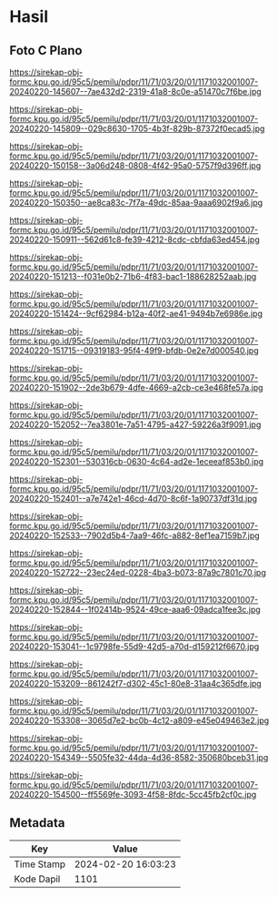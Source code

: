# Hasil

## Foto C Plano

https://sirekap-obj-formc.kpu.go.id/95c5/pemilu/pdpr/11/71/03/20/01/1171032001007-20240220-145607--7ae432d2-2319-41a8-8c0e-a51470c7f6be.jpg

https://sirekap-obj-formc.kpu.go.id/95c5/pemilu/pdpr/11/71/03/20/01/1171032001007-20240220-145809--029c8630-1705-4b3f-829b-87372f0ecad5.jpg

https://sirekap-obj-formc.kpu.go.id/95c5/pemilu/pdpr/11/71/03/20/01/1171032001007-20240220-150158--3a06d248-0808-4f42-95a0-5757f9d396ff.jpg

https://sirekap-obj-formc.kpu.go.id/95c5/pemilu/pdpr/11/71/03/20/01/1171032001007-20240220-150350--ae8ca83c-7f7a-49dc-85aa-9aaa6902f9a6.jpg

https://sirekap-obj-formc.kpu.go.id/95c5/pemilu/pdpr/11/71/03/20/01/1171032001007-20240220-150911--562d61c8-fe39-4212-8cdc-cbfda63ed454.jpg

https://sirekap-obj-formc.kpu.go.id/95c5/pemilu/pdpr/11/71/03/20/01/1171032001007-20240220-151213--f031e0b2-71b6-4f83-bac1-188628252aab.jpg

https://sirekap-obj-formc.kpu.go.id/95c5/pemilu/pdpr/11/71/03/20/01/1171032001007-20240220-151424--9cf62984-b12a-40f2-ae41-9494b7e6986e.jpg

https://sirekap-obj-formc.kpu.go.id/95c5/pemilu/pdpr/11/71/03/20/01/1171032001007-20240220-151715--09319183-95f4-49f9-bfdb-0e2e7d000540.jpg

https://sirekap-obj-formc.kpu.go.id/95c5/pemilu/pdpr/11/71/03/20/01/1171032001007-20240220-151902--2de3b679-4dfe-4669-a2cb-ce3e468fe57a.jpg

https://sirekap-obj-formc.kpu.go.id/95c5/pemilu/pdpr/11/71/03/20/01/1171032001007-20240220-152052--7ea3801e-7a51-4795-a427-59226a3f9091.jpg

https://sirekap-obj-formc.kpu.go.id/95c5/pemilu/pdpr/11/71/03/20/01/1171032001007-20240220-152301--530316cb-0630-4c64-ad2e-1eceeaf853b0.jpg

https://sirekap-obj-formc.kpu.go.id/95c5/pemilu/pdpr/11/71/03/20/01/1171032001007-20240220-152401--a7e742e1-46cd-4d70-8c6f-1a90737df31d.jpg

https://sirekap-obj-formc.kpu.go.id/95c5/pemilu/pdpr/11/71/03/20/01/1171032001007-20240220-152533--7902d5b4-7aa9-46fc-a882-8ef1ea7159b7.jpg

https://sirekap-obj-formc.kpu.go.id/95c5/pemilu/pdpr/11/71/03/20/01/1171032001007-20240220-152722--23ec24ed-0228-4ba3-b073-87a9c7801c70.jpg

https://sirekap-obj-formc.kpu.go.id/95c5/pemilu/pdpr/11/71/03/20/01/1171032001007-20240220-152844--1f02414b-9524-49ce-aaa6-09adca1fee3c.jpg

https://sirekap-obj-formc.kpu.go.id/95c5/pemilu/pdpr/11/71/03/20/01/1171032001007-20240220-153041--1c9798fe-55d9-42d5-a70d-d159212f6670.jpg

https://sirekap-obj-formc.kpu.go.id/95c5/pemilu/pdpr/11/71/03/20/01/1171032001007-20240220-153209--861242f7-d302-45c1-80e8-31aa4c365dfe.jpg

https://sirekap-obj-formc.kpu.go.id/95c5/pemilu/pdpr/11/71/03/20/01/1171032001007-20240220-153308--3065d7e2-bc0b-4c12-a809-e45e049463e2.jpg

https://sirekap-obj-formc.kpu.go.id/95c5/pemilu/pdpr/11/71/03/20/01/1171032001007-20240220-154349--5505fe32-44da-4d36-8582-350680bceb31.jpg

https://sirekap-obj-formc.kpu.go.id/95c5/pemilu/pdpr/11/71/03/20/01/1171032001007-20240220-154500--ff5569fe-3093-4f58-8fdc-5cc45fb2cf0c.jpg


## Metadata

| Key        | Value               |
| ---------- | ------------------- |
| Time Stamp | 2024-02-20 16:03:23 |
| Kode Dapil | 1101                |



